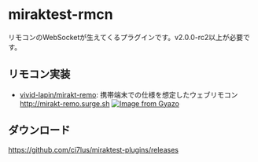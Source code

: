 # miraktest-rmcn

リモコンのWebSocketが生えてくるプラグインです。v2.0.0-rc2以上が必要です。<br />

## リモコン実装

- [vivid-lapin/mirakt-remo](https://github.com/vivid-lapin/mirakt-remo): 携帯端末での仕様を想定したウェブリモコン<br />
    <http://mirakt-remo.surge.sh>
    [![Image from Gyazo](https://i.gyazo.com/1797cd57e7d689564cf4c07589664e96.png)](https://gyazo.com/1797cd57e7d689564cf4c07589664e96)

## ダウンロード

<https://github.com/ci7lus/miraktest-plugins/releases>
